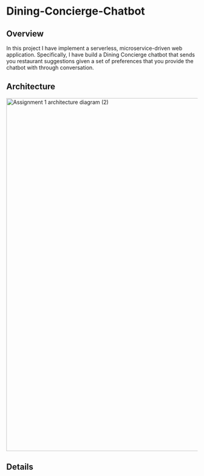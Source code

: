 # Dining-Concierge-Chatbot

## Overview

In this project I have implement a serverless, microservice-driven web application. Specifically, I have build a Dining Concierge chatbot that sends you restaurant suggestions given a set of preferences that you provide the chatbot with through conversation.


## Architecture

<img width="929" alt="Assignment 1 architecture diagram (2)" src="https://user-images.githubusercontent.com/85689959/136675790-24f28e24-45d6-4df2-85e0-4956405b6f88.png">


## Details


